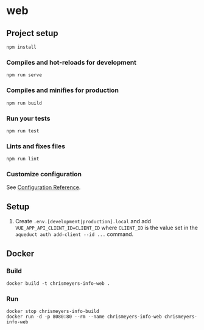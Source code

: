 # web

## Project setup
```
npm install
```

### Compiles and hot-reloads for development
```
npm run serve
```

### Compiles and minifies for production
```
npm run build
```

### Run your tests
```
npm run test
```

### Lints and fixes files
```
npm run lint
```

### Customize configuration
See [Configuration Reference](https://cli.vuejs.org/config/).

## Setup
1) Create `.env.[development|production].local` and add `VUE_APP_API_CLIENT_ID=CLIENT_ID` where `CLIENT_ID` is the value set in the `aqueduct auth add-client --id ...` command.

## Docker
### Build
```
docker build -t chrismeyers-info-web .
```

### Run
```
docker stop chrismeyers-info-build
docker run -d -p 8080:80 --rm --name chrismeyers-info-web chrismeyers-info-web
```
